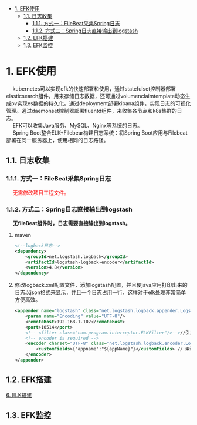 

<!-- TOC -->

- [1. EFK使用](#1-efk使用)
    - [1.1. 日志收集](#11-日志收集)
        - [1.1.1. 方式一：FileBeat采集Spring日志](#111-方式一filebeat采集spring日志)
        - [1.1.2. 方式二：Spring日志直接输出到logstash](#112-方式二spring日志直接输出到logstash)
    - [1.2. EFK搭建](#12-efk搭建)
    - [1.3. EFK监控](#13-efk监控)

<!-- /TOC -->

# 1. EFK使用  
<!-- 

-->
&emsp; kubernetes可以实现efk的快速部署和使用，通过statefulset控制器部署elasticsearch组件，用来存储日志数据，还可通过volumenclaimtemplate动态生成pv实现es数据的持久化。通过deployment部署kibana组件，实现日志的可视化管理。通过daemonset控制器部署fluentd组件，来收集各节点和k8s集群的日志。  
&emsp; EFK可以收集Java服务、MySQL、Nginx等系统的日志。  
&emsp; Spring Boot整合ELK+Filebear构建日志系统：将Spring Boot应用与Filebeat部署在同一服务器上，使用相同的日志路径。  


## 1.1. 日志收集  
<!-- 

Filebeat、Logstash、Rsyslog 各种姿势采集Nginx日志 
https://mp.weixin.qq.com/s/TXmxWGvQ-gjTlpSXFkqMNQ
TB级微服务海量日志监控平台 
https://mp.weixin.qq.com/s/TcuXAOnqHWlKpceP1T4BpA
-->

### 1.1.1. 方式一：FileBeat采集Spring日志  
<!-- 
https://blog.csdn.net/zimou5581/article/details/90519307
--> 
&emsp; <font color = "red">无需修改项目工程文件。</font>  

### 1.1.2. 方式二：Spring日志直接输出到logstash  
&emsp; **无fileBeat组件时，日志需要直接输出到logstash。**

1. maven  

    ```xml
    <!--logback日志-->
    <dependency>
        <groupId>net.logstash.logback</groupId>
        <artifactId>logstash-logback-encoder</artifactId>
        <version>4.8</version>
    </dependency>
    ```

2. 修改logback.xml配置文件，添加logstash配置，并且使java应用打印出来的日志以json格式来显示，并且一个日志占用一行，这样对于elk处理非常简单方便高效。     

    ```xml
    <appender name="logstash" class="net.logstash.logback.appender.LogstashTcpSocketAppender">
        <param name="Encoding" value="UTF-8"/>
        <remoteHost>192.168.1.102</remoteHost>
        <port>10514</port>
        <!-- <filter class="com.program.interceptor.ELKFilter"/>-->//引入过滤类
        <!-- encoder is required -->
        <encoder charset="UTF-8" class="net.logstash.logback.encoder.LogstashEncoder" >
            <customFields>{"appname":"${appName}"}</customFields> // 索引名
        </encoder>
    </appender>
    ```

## 1.2. EFK搭建  
[6. ELK搭建](/docs/devAndOps/build/elk.md)   


## 1.3. EFK监控  
<!-- 
如何实现对ELK各组件的监控？试试Metricbeat 
https://mp.weixin.qq.com/s/Bt8_1TPxtKHStmYd_hQD0Q
-->
